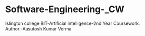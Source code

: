 # Software-Engineering-_CW
Islington college BIT-Artificial Intelligence-2nd Year Coursework.
<br>
Author:-Aasutosh Kumar Verma

